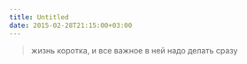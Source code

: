 ```yaml
---
title: Untitled
date: 2015-02-28T21:15:00+03:00
---
```


> жизнь коротка, и все важное в ней надо делать сразу
